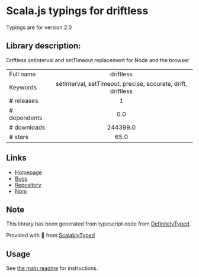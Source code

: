 
# Scala.js typings for driftless

Typings are for version 2.0

## Library description:
Driftless setInterval and setTimeout replacement for Node and the browser

|                    |                 |
| ------------------ | :-------------: |
| Full name          | driftless |
| Keywords           | setInterval, setTimeout, precise, accurate, drift, driftless |
| # releases         | 1 |
| # dependents       | 0.0 |
| # downloads        | 244399.0 |
| # stars            | 65.0 |

## Links
- [Homepage](https://github.com/dbkaplun/driftless)
- [Bugs](https://github.com/dbkaplun/driftless/issues)
- [Repository](https://github.com/dbkaplun/driftless)
- [Npm](https://www.npmjs.com/package/driftless)
    


## Note
This library has been generated from typescript code from [DefinitelyTyped](https://definitelytyped.org).

Provided with :purple_heart: from [ScalablyTyped](https://github.com/oyvindberg/ScalablyTyped)

## Usage
See [the main readme](../../readme.md) for instructions.


